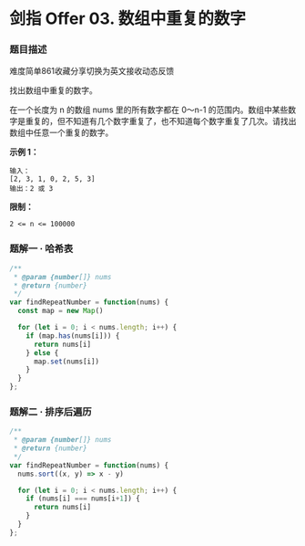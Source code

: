 # **剑指 Offer 03. 数组中重复的数字**

### 题目描述

难度简单861收藏分享切换为英文接收动态反馈

找出数组中重复的数字。

在一个长度为 n 的数组 nums 里的所有数字都在 0～n-1 的范围内。数组中某些数字是重复的，但不知道有几个数字重复了，也不知道每个数字重复了几次。请找出数组中任意一个重复的数字。

**示例 1：**

```
输入：
[2, 3, 1, 0, 2, 5, 3]
输出：2 或 3

```

**限制：**

`2 <= n <= 100000`

### 题解一 · 哈希表

```jsx
/**
 * @param {number[]} nums
 * @return {number}
 */
var findRepeatNumber = function(nums) {
  const map = new Map()

  for (let i = 0; i < nums.length; i++) {
    if (map.has(nums[i])) {
      return nums[i]
    } else {
      map.set(nums[i])
    }
  }
};
```

### 题解二 · 排序后遍历

```jsx
/**
 * @param {number[]} nums
 * @return {number}
 */
var findRepeatNumber = function(nums) {
  nums.sort((x, y) => x - y)

  for (let i = 0; i < nums.length; i++) {
    if (nums[i] === nums[i+1]) {
      return nums[i]
    }
  }
};
```